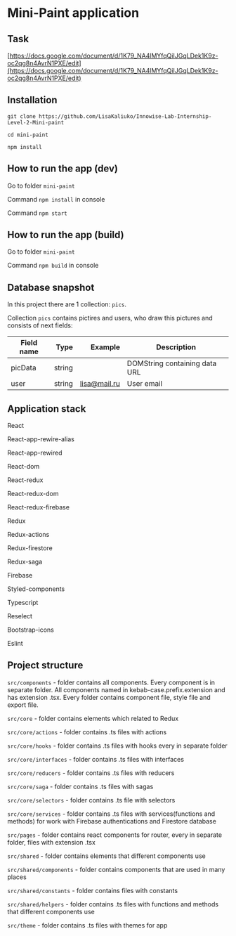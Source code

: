 # Mini-Paint application

## Task

[https://docs.google.com/document/d/1K79_NA4lMYfqQiIJGqLDek1K9z-oc2qg8n4AvrN1PXE/edit](https://docs.google.com/document/d/1K79_NA4lMYfqQiIJGqLDek1K9z-oc2qg8n4AvrN1PXE/edit)

## Installation

`git clone https://github.com/LisaKaliuko/Innowise-Lab-Internship-Level-2-Mini-paint`

`cd mini-paint`

`npm install`

## How to run the app (dev)

Go to folder `mini-paint`

Command `npm install` in console

Command `npm start`

## How to run the app (build)

Go to folder `mini-paint`

Command `npm build` in console

## Database snapshot

In this project there are 1 collection: `pics`.

Collection `pics` contains pictires and users, who draw this pictures and consists of next fields:

| Field name |   Type |      Example | Description                   |
| ---------- | -----: | -----------: | ----------------------------- |
| picData    | string |              | DOMString containing data URL |
| user       | string | lisa@mail.ru | User email                    |

## Application stack

React

React-app-rewire-alias

React-app-rewired

React-dom

React-redux

React-redux-dom

React-redux-firebase

Redux

Redux-actions

Redux-firestore

Redux-saga

Firebase

Styled-components

Typescript

Reselect

Bootstrap-icons

Eslint

## Project structure

`src/components` - folder contains all components. Every component is in separate folder. All components named in kebab-case.prefix.extension and has extension .tsx. Every folder contains component file, style file and export file.

`src/core` - folder contains elements which related to Redux

`src/core/actions` - folder contains .ts files with actions

`src/core/hooks` - folder contains .ts files with hooks every in separate folder

`src/core/interfaces` - folder contains .ts files with interfaces

`src/core/reducers` - folder contains .ts files with reducers

`src/core/saga` - folder contains .ts files with sagas

`src/core/selectors` - folder contains .ts file with selectors

`src/core/services` - folder contains .ts files with services(functions and methods) for work with Firebase authentications and Firestore database

`src/pages` - folder contains react components for router, every in separate folder, files with extension .tsx

`src/shared` - folder contains elements that different components use

`src/shared/components` - folder contains components that are used in many places

`src/shared/constants` - folder contains files with constants

`src/shared/helpers` - folder contains .ts files with functions and methods that different components use

`src/theme` - folder contains .ts files with themes for app
